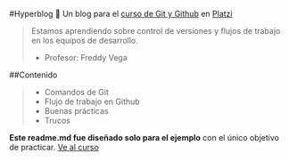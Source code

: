 #Hyperblog 🦜
Un blog para el [curso de Git y Github](https://platzi.com/cursos/git-github/http:// "curso de Git y Github") en [Platzi](http://platzi.com/ "Platzi")
>Estamos aprendiendo sobre control de versiones y flujos de trabajo en los equipos de desarrollo.
> - Profesor: Freddy Vega

##Contenido
> - Comandos de Git
> - Flujo de trabajo en Github
> - Buenas prácticas
> - Trucos

**Este readme.md fue diseñado solo para el ejemplo** con el único objetivo de practicar.
[Ve al curso](http:/https://platzi.com/cursos/git-github// "Ve al curso") 
